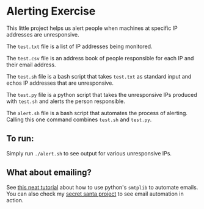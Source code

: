 # Alerting Exercise

This little project helps us alert people when machines at specific IP addresses are unresponsive.

The `test.txt` file is a list of IP addresses being monitored.

The `test.csv` file is an address book of people responsible for each IP and their email address.

The `test.sh` file is a bash script that takes `test.txt` as standard input and echos IP addresses that are unresponsive.

The `test.py` file is a python script that takes the unresponsive IPs produced with `test.sh` and alerts the person responsible.

The `alert.sh` file is a bash script that automates the process of alerting. Calling this one command combines `test.sh` and `test.py`.

## To run:
Simply run `./alert.sh` to see output for various unresponsive IPs.

## What about emailing?
See [this neat tutorial](http://naelshiab.com/tutorial-send-email-python/) about how to use python's `smtplib` to automate emails. You can also check my [secret santa project](https://github.com/chuckinator0/Projects/tree/master/secretSanta) to see email automation in action.

